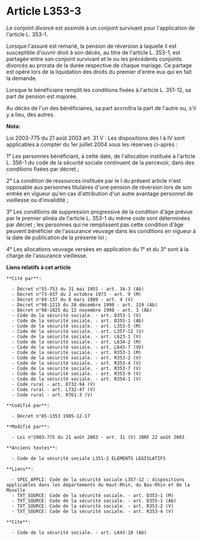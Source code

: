 # Article L353-3

Le conjoint divorcé est assimilé à un conjoint survivant pour l'application de l'article L. 353-1. 

Lorsque l'assuré est remarié, la pension de réversion à laquelle il est susceptible d'ouvrir droit à son décès, au titre de
l'article L. 353-1, est partagée entre son conjoint survivant et le ou les précédents conjoints divorcés au prorata de la
durée respective de chaque mariage. Ce partage est opéré lors de la liquidation des droits du premier d'entre eux qui en fait
la demande.

Lorsque le bénéficiaire remplit les conditions fixées à l'article L. 351-12, sa part de pension est majorée. 

Au décès de l'un des bénéficiaires, sa part accroîtra la part de l'autre ou, s'il y a lieu, des autres.

**Nota:**

Loi 2003-775 du 21 août 2003 art. 31 V : Les dispositions des I à IV sont applicables à compter du 1er juillet 2004 sous les
réserves ci-après : 

1° Les personnes bénéficiant, à cette date, de l'allocation instituée à l'article L. 356-1 du code de la sécurité sociale
continuent de la percevoir, dans des conditions fixées par décret ; 

2° La condition de ressources instituée par le I du présent article n'est opposable aux personnes titulaires d'une pension de
réversion lors de son entrée en vigueur qu'en cas d'attribution d'un autre avantage personnel de vieillesse ou
d'invalidité ; 

3° Les conditions de suppression progressive de la condition d'âge prévue par le premier alinéa de l'article L. 353-1 du même
code sont déterminées par décret ; les personnes qui ne remplissent pas cette condition d'âge peuvent bénéficier de
l'assurance veuvage dans les conditions en vigueur à la date de publication de la présente loi ; 

4° Les allocations veuvage versées en application du 1° et du 3° sont à la charge de l'assurance vieillesse.

**Liens relatifs à cet article**

	**Cité par**:

	  - Décret n°55-753 du 31 mai 1955 - art. 34-3 (Ab)
	  - Décret n°73-937 du 2 octobre 1973 - art. 9 (M)
	  - Décret n°89-157 du 8 mars 1989 - art. 4 (V)
	  - Décret n°90-1215 du 20 décembre 1990 - art. 119 (Ab)
	  - Décret n°98-1025 du 12 novembre 1998 - art. 3 (Ab)
	  - Code de la sécurité sociale. - art. D353-1 (V)
	  - Code de la sécurité sociale. - art. D355-1 (Ab)
	  - Code de la sécurité sociale. - art. L353-5 (M)
	  - Code de la sécurité sociale. - art. L357-12 (V)
	  - Code de la sécurité sociale. - art. L623-1 (V)
	  - Code de la sécurité sociale. - art. L634-2 (M)
	  - Code de la sécurité sociale. - art. L643-7 (VD)
	  - Code de la sécurité sociale. - art. R353-1 (M)
	  - Code de la sécurité sociale. - art. R353-2 (V)
	  - Code de la sécurité sociale. - art. R353-4 (V)
	  - Code de la sécurité sociale. - art. R353-7 (V)
	  - Code de la sécurité sociale. - art. R353-9 (V)
	  - Code de la sécurité sociale. - art. R354-1 (V)
	  - Code rural - art. D732-94 (V)
	  - Code rural - art. L732-47 (V)
	  - Code rural - art. R761-3 (V)

	**Codifié par**:

	  - Décret n°85-1353 1985-12-17

	**Modifié par**:

	  - Loi n°2003-775 du 21 août 2003 - art. 31 (V) JORF 22 août 2003

	**Anciens textes**:

	  - Code de la sécurité sociale L351-2 ELEMENTS LEGISLATIFS

	**Liens**:

	  - SPEC_APPLI: Code de la sécurité sociale L357-12 : dispositions applicables dans les départements du Haut-Rhin, du Bas-Rhin et de la Moselle
	  - TXT_SOURCE: Code de la sécurité sociale. - art. D353-1 (M)
	  - TXT_SOURCE: Code de la sécurité sociale. - art. D355-1 (Ab)
	  - TXT_SOURCE: Code de la sécurité sociale. - art. R353-2 (V)
	  - TXT_SOURCE: Code de la sécurité sociale. - art. R353-4 (V)

	**Cite**:

	  - Code de la sécurité sociale. - art. L643-10 (Ab)
